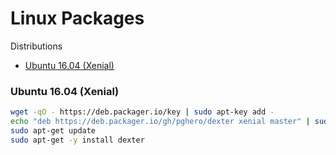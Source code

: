 # Linux Packages

Distributions

- [Ubuntu 16.04 (Xenial)](#ubuntu-1604-xenial)

### Ubuntu 16.04 (Xenial)

```sh
wget -qO - https://deb.packager.io/key | sudo apt-key add -
echo "deb https://deb.packager.io/gh/pghero/dexter xenial master" | sudo tee /etc/apt/sources.list.d/dexter.list
sudo apt-get update
sudo apt-get -y install dexter
```
